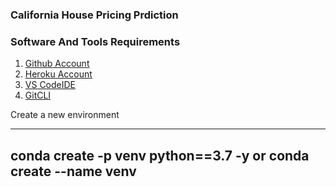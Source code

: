 ### California House Pricing Prdiction

### Software And Tools Requirements

1. [Github Account](https://github.com)
2. [Heroku Account](https://heroku.com)
3. [VS CodeIDE](https://code.visualstudio.com)
4. [GitCLI](https://git-scm.com/book/en/v2/Getting-Started-The-Command-Line)

Create a new environment

----
conda create -p venv python==3.7 -y
or
conda create --name venv
----